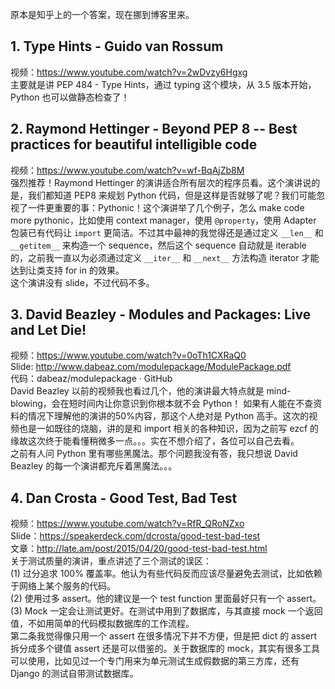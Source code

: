原本是知乎上的一个答案，现在挪到博客里来。

## 1. Type Hints - Guido van Rossum
视频：https://www.youtube.com/watch?v=2wDvzy6Hgxg  
主要就是讲 PEP 484 - Type Hints，通过 typing 这个模块，从 3.5 版本开始，Python 也可以做静态检查了！

## 2. Raymond Hettinger - Beyond PEP 8 -- Best practices for beautiful intelligible code  
视频：https://www.youtube.com/watch?v=wf-BqAjZb8M  
强烈推荐！Raymond Hettinger 的演讲适合所有层次的程序员看。这个演讲说的是，我们都知道 PEP8 来规划 Python 代码，但是这样是否就够了呢？我们可能忽视了一件更重要的事：Pythonic！这个演讲举了几个例子，怎么 make code more pythonic，比如使用 context manager，使用 `@property`，使用 Adapter 包装已有代码让 `import` 更简洁。不过其中最神的我觉得还是通过定义 `__len__` 和 `__getitem__` 来构造一个 sequence，然后这个 sequence 自动就是 iterable 的，之前我一直以为必须通过定义 `__iter__` 和 `__next__` 方法构造 iterator 才能达到让类支持 for in 的效果。  
这个演讲没有 slide，不过代码不多。

## 3. David Beazley - Modules and Packages: Live and Let Die!
视频：https://www.youtube.com/watch?v=0oTh1CXRaQ0  
Slide: http://www.dabeaz.com/modulepackage/ModulePackage.pdf  
代码：dabeaz/modulepackage · GitHub  
David Beazley 以前的视频我也看过几个，他的演讲最大特点就是 mind-blowing，会在短时间内让你意识到你根本就不会 Python！ 如果有人能在不查资料的情况下理解他的演讲的50%内容，那这个人绝对是 Python 高手。这次的视频也是一如既往的烧脑，讲的是和 import 相关的各种知识，因为之前写 ezcf 的缘故这次终于能看懂稍微多一点。。。实在不想介绍了，各位可以自己去看。    
之前有人问 Python 里有哪些黑魔法。那个问题我没有答，我只想说 David Beazley 的每一个演讲都充斥着黑魔法。。。

## 4. Dan Crosta - Good Test, Bad Test
视频：https://www.youtube.com/watch?v=RfR_QRoNZxo  
Slide：https://speakerdeck.com/dcrosta/good-test-bad-test  
文章：http://late.am/post/2015/04/20/good-test-bad-test.html  
关于测试质量的演讲，重点讲述了三个测试的误区：  
(1) 过分追求 100% 覆盖率。他认为有些代码反而应该尽量避免去测试，比如依赖于网络上某个服务的代码。  
(2) 使用过多 assert。他的建议是一个 test function 里面最好只有一个 assert。
(3) Mock 一定会让测试更好。在测试中用到了数据库，与其直接 mock 一个返回值，不如用简单的代码模拟数据库的工作流程。  
第二条我觉得像只用一个 assert 在很多情况下并不方便，但是把 dict 的 assert 拆分成多个键值 assert 还是可以借鉴的。关于数据库的 mock，其实有很多工具可以使用，比如见过一个专门用来为单元测试生成假数据的第三方库，还有 Django 的测试自带测试数据库。
